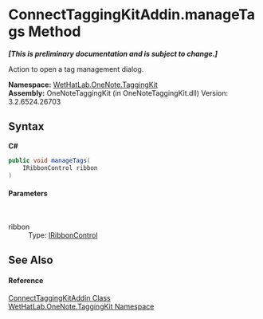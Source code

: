 # ConnectTaggingKitAddin.manageTags Method 
 _**\[This is preliminary documentation and is subject to change.\]**_

Action to open a tag management dialog.

**Namespace:**&nbsp;<a href="4e00c8ac-fc03-0e6d-d2fd-b2c7565a9aa0">WetHatLab.OneNote.TaggingKit</a><br />**Assembly:**&nbsp;OneNoteTaggingKit (in OneNoteTaggingKit.dll) Version: 3.2.6524.26703

## Syntax

**C#**<br />
``` C#
public void manageTags(
	IRibbonControl ribbon
)
```


#### Parameters
&nbsp;<dl><dt>ribbon</dt><dd>Type: <a href="http://msdn2.microsoft.com/en-us/library/ff577287" target="_blank">IRibbonControl</a><br /></dd></dl>

## See Also


#### Reference
<a href="c2bfb19f-308d-c12b-8fc8-09d0f526a39e">ConnectTaggingKitAddin Class</a><br /><a href="4e00c8ac-fc03-0e6d-d2fd-b2c7565a9aa0">WetHatLab.OneNote.TaggingKit Namespace</a><br />
